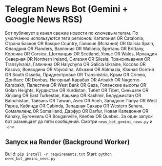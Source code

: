 # Telegram News Bot (Gemini + Google News RSS)

Бот публикует в канал свежие новости по ключевым тегам.
По умолчанию используются теги регионов: Каталония OR Catalonia, Страна Басков OR Basque Country, Галисия (Испания) OR Galicia Spain, Фландрия OR Flanders, Валлония OR Wallonia, Бретань OR Brittany, Корсика OR Corsica, Шотландия OR Scotland, Уэльс OR Wales, Ирландия Северная OR Northern Ireland, Силезия OR Silesia, Трансильвания OR Transylvania, Галичина OR Halychyna OR Galicia Ukraine, Косово OR Kosovo, Воеводина OR Vojvodina, Абхазия OR Abkhazia, Южная Осетия OR South Ossetia, Приднестровье OR Transnistria, Крым OR Crimea, Донбасс OR Donbas, Нагорный Карабах OR Artsakh OR Nagorno-Karabakh, Палестина OR West Bank OR Gaza, Голанские высоты OR Golan Heights, Курдистан OR Kurdistan, Тибет OR Tibet, Синьцзян OR Xinjiang OR East Turkestan, Кашмир OR Kashmir, Белуджистан OR Balochistan, Тайвань OR Taiwan, Ачех OR Aceh, Западное Папуа OR West Papua, Кабинда OR Cabinda, Западная Сахара OR Western Sahara, Сомалиленд OR Somaliland, Дарфур OR Darfur, Новая Каледония OR Kanaky, Бугенвиль OR Bougainville, Квебек OR Quebec.
За один запуск бот размещает до пяти сообщений.
Смотри `news_bot_gemini_news.py` и `.env`.

## Запуск на Render (Background Worker)
Build: `pip install -r requirements.txt`
Start: `python news_bot_gemini_news.py`
